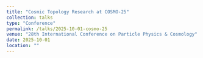 ```yaml
---
title: "Cosmic Topology Research at COSMO-25"
collection: talks
type: "Conference"
permalink: /talks/2025-10-01-cosmo-25
venue: "28th International Conference on Particle Physics & Cosmology"
date: 2025-10-01
location: ""
---
```

